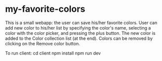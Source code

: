 # my-favorite-colors

This is a small webapp: the user can save his/her favorite colors. User can add new color to his/her list by specifying the color's name, selecting a color with the color picker, and pressing the plus button. The new color is added to the Color collection list (at the end). Colors can be removed by clicking on the Remove color button.

To run client:
cd client
npm install
npm run dev
